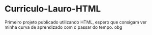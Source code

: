 # Curriculo-Lauro-HTML
Primeiro projeto publicado utilizando HTML, espero que consigam ver minha curva de aprendizado com o passar do tempo. obg

